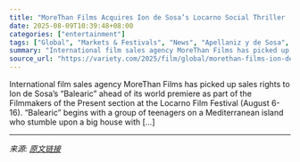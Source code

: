 ```yaml
---
title: "MoreThan Films Acquires Ion de Sosa’s Locarno Social Thriller ‘Balearic’ (EXCLUSIVE)"
date: 2025-08-09T10:39:48+08:00
categories: ["entertainment"]
tags: ["Global", "Markets & Festivals", "News", "Apellaniz y de Sosa", "Balearic", "Locarno Film Festival", "MoreThan Films"]
summary: "International film sales agency MoreThan Films has picked up sales rights to Ion de Sosa’s “Balearic” ahead of its world premiere as part of the Filmmakers of the Present section at the Locarno Film F"
source_url: "https://variety.com/2025/film/global/morethan-films-ion-de-sosa-balearic-locarno-1236481608/"
---
```


International film sales agency MoreThan Films has picked up sales rights to Ion de Sosa’s “Balearic” ahead of its world premiere as part of the Filmmakers of the Present section at the Locarno Film Festival (August 6-16). “Balearic” begins with a group of teenagers on a Mediterranean island who stumble upon a big house with [&#8230;]

---

*来源: [原文链接](https://variety.com/2025/film/global/morethan-films-ion-de-sosa-balearic-locarno-1236481608/)*
